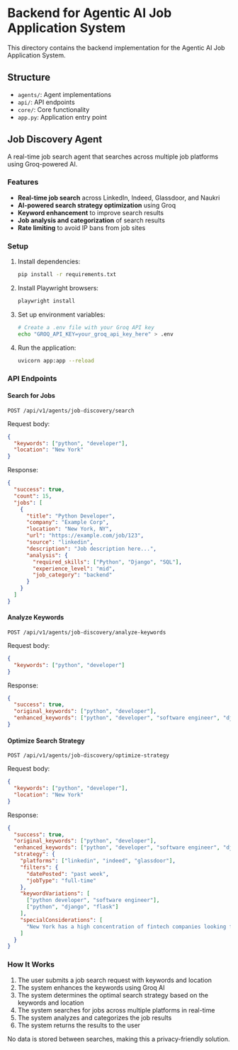 # Backend for Agentic AI Job Application System

This directory contains the backend implementation for the Agentic AI Job Application System.

## Structure

- `agents/`: Agent implementations
- `api/`: API endpoints
- `core/`: Core functionality
- `app.py`: Application entry point

## Job Discovery Agent

A real-time job search agent that searches across multiple job platforms using Groq-powered AI.

### Features

- **Real-time job search** across LinkedIn, Indeed, Glassdoor, and Naukri
- **AI-powered search strategy optimization** using Groq
- **Keyword enhancement** to improve search results
- **Job analysis and categorization** of search results
- **Rate limiting** to avoid IP bans from job sites

### Setup

1. Install dependencies:
   ```bash
   pip install -r requirements.txt
   ```

2. Install Playwright browsers:
   ```bash
   playwright install
   ```

3. Set up environment variables:
   ```bash
   # Create a .env file with your Groq API key
   echo "GROQ_API_KEY=your_groq_api_key_here" > .env
   ```

4. Run the application:
   ```bash
   uvicorn app:app --reload
   ```

### API Endpoints

#### Search for Jobs

```
POST /api/v1/agents/job-discovery/search
```

Request body:
```json
{
  "keywords": ["python", "developer"],
  "location": "New York"
}
```

Response:
```json
{
  "success": true,
  "count": 15,
  "jobs": [
    {
      "title": "Python Developer",
      "company": "Example Corp",
      "location": "New York, NY",
      "url": "https://example.com/job/123",
      "source": "linkedin",
      "description": "Job description here...",
      "analysis": {
        "required_skills": ["Python", "Django", "SQL"],
        "experience_level": "mid",
        "job_category": "backend"
      }
    }
  ]
}
```

#### Analyze Keywords

```
POST /api/v1/agents/job-discovery/analyze-keywords
```

Request body:
```json
{
  "keywords": ["python", "developer"]
}
```

Response:
```json
{
  "success": true,
  "original_keywords": ["python", "developer"],
  "enhanced_keywords": ["python", "developer", "software engineer", "django", "flask", "backend"]
}
```

#### Optimize Search Strategy

```
POST /api/v1/agents/job-discovery/optimize-strategy
```

Request body:
```json
{
  "keywords": ["python", "developer"],
  "location": "New York"
}
```

Response:
```json
{
  "success": true,
  "original_keywords": ["python", "developer"],
  "enhanced_keywords": ["python", "developer", "software engineer", "django", "flask", "backend"],
  "strategy": {
    "platforms": ["linkedin", "indeed", "glassdoor"],
    "filters": {
      "datePosted": "past week",
      "jobType": "full-time"
    },
    "keywordVariations": [
      ["python developer", "software engineer"],
      ["python", "django", "flask"]
    ],
    "specialConsiderations": [
      "New York has a high concentration of fintech companies looking for Python developers"
    ]
  }
}
```

### How It Works

1. The user submits a job search request with keywords and location
2. The system enhances the keywords using Groq AI
3. The system determines the optimal search strategy based on the keywords and location
4. The system searches for jobs across multiple platforms in real-time
5. The system analyzes and categorizes the job results
6. The system returns the results to the user

No data is stored between searches, making this a privacy-friendly solution.